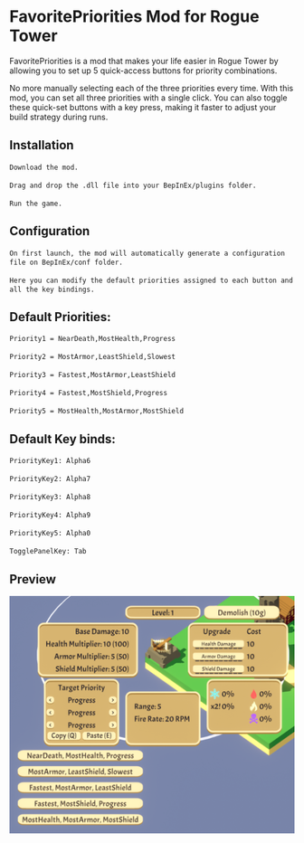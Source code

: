 # FavoritePriorities Mod for Rogue Tower

FavoritePriorities is a mod that makes your life easier in Rogue Tower by allowing you to set up 5 quick-access buttons for priority combinations.

No more manually selecting each of the three priorities every time. With this mod, you can set all three priorities with a single click.
You can also toggle these quick-set buttons with a key press, making it faster to adjust your build strategy during runs.

## Installation

    Download the mod.

    Drag and drop the .dll file into your BepInEx/plugins folder.

    Run the game.

## Configuration

    On first launch, the mod will automatically generate a configuration file on BepInEx/conf folder.

    Here you can modify the default priorities assigned to each button and all the key bindings.

## Default Priorities:

    Priority1 = NearDeath,MostHealth,Progress
    
    Priority2 = MostArmor,LeastShield,Slowest
    
    Priority3 = Fastest,MostArmor,LeastShield
    
    Priority4 = Fastest,MostShield,Progress
    
    Priority5 = MostHealth,MostArmor,MostShield

## Default Key binds:

    PriorityKey1: Alpha6

    PriorityKey2: Alpha7

    PriorityKey3: Alpha8

    PriorityKey4: Alpha9

    PriorityKey5: Alpha0

    TogglePanelKey: Tab

## Preview

![FavoritePriorities Mod Preview](media/Preview.png)
